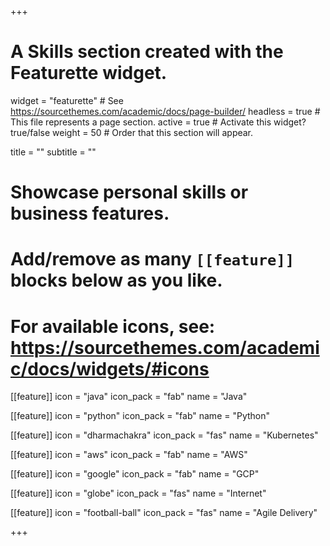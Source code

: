 +++
# A Skills section created with the Featurette widget.
widget = "featurette"  # See https://sourcethemes.com/academic/docs/page-builder/
headless = true  # This file represents a page section.
active = true  # Activate this widget? true/false
weight = 50  # Order that this section will appear.

title = ""
subtitle = ""

# Showcase personal skills or business features.
# 
# Add/remove as many `[[feature]]` blocks below as you like.
# 
# For available icons, see: https://sourcethemes.com/academic/docs/widgets/#icons

[[feature]]
  icon = "java"
  icon_pack = "fab"
  name = "Java"
  
[[feature]]
  icon = "python"
  icon_pack = "fab"
  name = "Python" 

[[feature]]
  icon = "dharmachakra"
  icon_pack = "fas"
  name = "Kubernetes"
  
[[feature]]
  icon = "aws"
  icon_pack = "fab"
  name = "AWS"

[[feature]]
  icon = "google"
  icon_pack = "fab"
  name = "GCP"

[[feature]]
  icon = "globe"
  icon_pack = "fas"
  name = "Internet"

[[feature]]
  icon = "football-ball"
  icon_pack = "fas"
  name = "Agile Delivery"
  

+++
